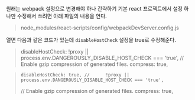 
원래는 webpack 설정으로 변경해야 하나 간략하기 기본 react 프로젝트에서 설정 하나만 수정해서 쓰려면 아래 파일의 내용을 연다.

> node_modules/react-scripts/config/webpackDevServer.config.js

열면 다음과 같은 코드가 있는데 `disableHostCheck` 설정을 true로 수정해준다. 

>   disableHostCheck: !proxy || process.env.DANGEROUSLY_DISABLE_HOST_CHECK === 'true',
>    // Enable gzip compression of generated files.
>    compress: true,

>     disableHostCheck: true, //      !proxy || process.env.DANGEROUSLY_DISABLE_HOST_CHECK === 'true',
>   // Enable gzip compression of generated files.
>   compress: true,
 
